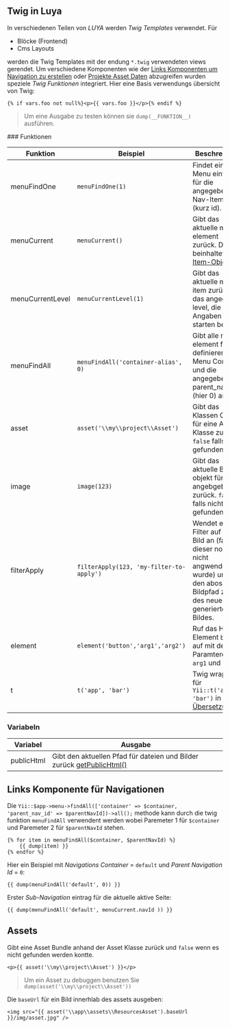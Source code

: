 Twig in Luya
-------------
In verschiedenen Teilen von *LUYA* werden *Twig Templates* verwendet. Für

+ Blöcke (Frontend)
+ Cms Layouts

werden die Twig Templates mit der endung `*.twig` verwendeten views gerendet. Um verschiedene Komponenten wie der [Links Komponenten um Navigation zu erstellen](app-links.md) oder [Projekte Asset Daten](app-assets.md) abzugreifen wurden speziele *Twig Funktionen* integriert. Hier eine Basis verwendungs übersicht von Twig:

```twig
{% if vars.foo not null%}<p>{{ vars.foo }}</p>{% endif %} 
```

> Um eine Ausgabe zu testen können sie `dump(__FUNKTION__)` ausführen.

### Funktionen

|Funktion           |Beispiel        |Beschreibung      
|--------           |------------    |------------
|menuFindOne        |`menuFindOne(1)` |Findet einen Menu eintrag für die angegeben Nav-Item-id (kurz id).
|menuCurrent        |`menuCurrent()`    |Gibt das aktuelle menue element zurück. Dies beinhaltet ein [Item-Object](https://luya.io/api/cms-menu-item.html).
|menuCurrentLevel   |`menuCurrentLevel(1)`  |Gibt das aktuelle menu item zurück für das angegeben level, die Level Angaben starten bei 1.
|menuFindAll        |`menuFindAll('container-alias', 0)` |Gibt alle menu element für den definieren Menu Container und die angegeben parent_nav_id (hier 0) an.
|asset              |`asset('\\my\\project\\Asset')` |Gibt das Klassen Objekt für eine Asset Klasse zurück. `false` falls nicht gefunden.
|image              |`image(123)` |Gibt das aktuelle Bild objekt für die angebgeben ID zurück. `false` falls nicht gefunden.
|filterApply        |`filterApply(123, 'my-filter-to-apply')` |Wendet einen Filter auf ein Bild an (falls dieser noch nicht angwendet wurde) und gibt den aboslute Bildpfad zurück des neue generierteen Bildes.
|element            |`element('button','arg1','arg2')` |Ruf das Html Element `button` auf mit den Paramteren `arg1` und `arg2`.
|t		            |`t('app', 'bar')`  |Twig wrapper für `Yii::t('app', 'bar')` in [Übersetzungen](app-translation.md).

### Variabeln

|Variabel          |Ausgabe
|---               |---
|publicHtml        |Gibt den aktuellen Pfad für dateien und Bilder zurück [getPublicHtml()](https://luya.io/api/luya-web-view.html#getPublicHtml()-detail)



Links Komponente für Navigationen
----------------------------------
Die `Yii::$app->menu->findAll(['container' => $container, 'parent_nav_id' => $parentNavId])->all();` methode kann durch die twig funktion `menuFindAll` verwendent werden wobei Paremeter 1 für `$container` und Paremeter 2 für `$parentNavId` stehen.

```twig
{% for item in menuFindAll($container, $parentNavId) %}
    {{ dump(item) }}
{% endfor %}
```

Hier ein Beispiel mit *Navigations Container* = `default` und *Parent Navigation Id* = `0`:

```
{{ dump(menuFindAll('default', 0)) }}
```

Erster *Sub-Navigation* eintrag für die aktuelle aktive Seite:

```
{{ dump(menuFindAll('default', menuCurrent.navId )) }}
```

Assets
-------
Gibt eine Asset Bundle anhand der Asset Klasse zurück und `false` wenn es nicht gefunden werden kontte.

```
<p>{{ asset('\\my\\project\\Asset') }}</p>
```

> Um ein Asset zu debuggen benutzen Sie `dump(asset('\\my\\project\\Asset'))`

Die `baseUrl` für ein Bild innerhlab des assets ausgeben:

```
<img src="{{ asset('\\app\\assets\\ResourcesAsset').baseUrl }}/img/asset.jpg" />
```

